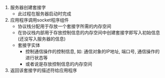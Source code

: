 1. 服务器创建套接字
    - 此过程在服务器启动时完成
2. 应用程序调用socket程序组件
    - 协议栈分配用于存放一个套接字所需的内存空间
    - 在协议栈内部用于存放控制信息的内存空间中创建套接字即写入初始信息(还没写入服务器的信息)
    - 套接字实体
        - 控制通信操作的控制信息, 如: 通信对象的IP地址, 端口号, 通信操作的进行状态等
        - 或者说是存放控制信息的内存空间
3. 返回该套接字的描述符给应用程序